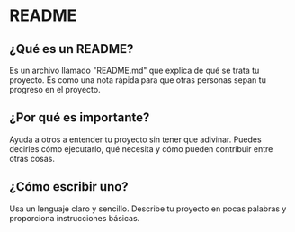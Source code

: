 # README

## ¿Qué es un README?

Es un archivo llamado "README.md" que explica de qué se trata tu proyecto. Es como una nota rápida para que otras personas sepan tu progreso en el proyecto.

## ¿Por qué es importante?

Ayuda a otros a entender tu proyecto sin tener que adivinar. Puedes decirles cómo ejecutarlo, qué necesita y cómo pueden contribuir entre otras cosas.

## ¿Cómo escribir uno?

Usa un lenguaje claro y sencillo. Describe tu proyecto en pocas palabras y proporciona instrucciones básicas.

